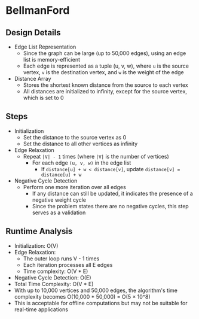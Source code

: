 # BellmanFord

## Design Details
- Edge List Representation
    - Since the graph can be large (up to 50,000 edges), using an edge list is memory-efficient
    - Each edge is represented as a tuple (u, v, w), where `u` is the source vertex, `v` is the destination vertex, and `w` is the weight of the edge
- Distance Array
    - Stores the shortest known distance from the source to each vertex
    - All distances are initialized to infinity, except for the source vertex, which is set to 0

## Steps
- Initialization
    - Set the distance to the source vertex as 0
    - Set the distance to all other vertices as infinity
- Edge Relaxation
    - Repeat `|V| - 1` times (where `|V|` is the number of vertices)
        - For each edge `(u, v, w)` in the edge list
            - If `distance[u] + w < distance[v]`, update `distance[v] = distance[u] + w`
- Negative Cycle Detection
    - Perform one more iteration over all edges
        - If any distance can still be updated, it indicates the presence of a negative weight cycle
        - Since the problem states there are no negative cycles, this step serves as a validation

## Runtime Analysis
- Initialization: O(V)
- Edge Relaxation:
    - The outer loop runs V - 1 times
    - Each iteration processes all E edges
    - Time complexity: O(V * E)
- Negative Cycle Detection: O(E)
- Total Time Complexity: O(V * E)
- With up to 10,000 vertices and 50,000 edges, the algorithm's time complexity becomes O(10,000 * 50,000) = O(5 × 10^8)
- This is acceptable for offline computations but may not be suitable for real-time applications